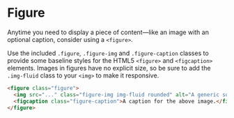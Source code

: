 # Figure

Anytime you need to display a piece of content—like an image with an optional caption, consider using a `<figure>`.

Use the included `.figure`, `.figure-img` and `.figure-caption` classes to provide some baseline styles for the HTML5 `<figure>` and `<figcaption>` elements. Images in figures have no explicit size, so be sure to add the `.img-fluid` class to your `<img>` to make it responsive.

<!-- STORY -->

```html
<figure class="figure">
  <img src="..." class="figure-img img-fluid rounded" alt="A generic square placeholder image with rounded corners in a figure.">
  <figcaption class="figure-caption">A caption for the above image.</figcaption>
</figure>
```
